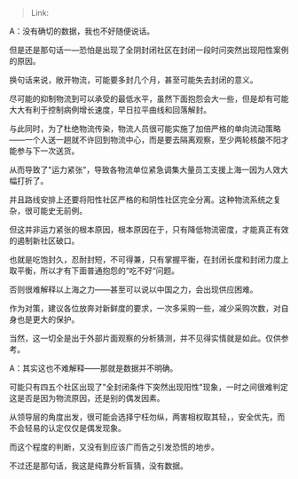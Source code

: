 > Link: 

A：没有确切的数据，我也不好随便说话。

但是还是那句话一—恐怕是出现了全阴封闭社区在封闭一段时问突然出现阳性案例的原因。

换句话来说，敞开物流，可能要多封几个月，甚至可能失去封闭的意义。

尽可能的抑制物流到可以承受的最低水平，虽然下面抱怨会大一些，但是却有可能大大有利于控制病例增长速度，早日拉平曲线和回落解封。

与此同时，为了杜绝物流传染，物流人员很可能实施了加倍严格的单向流动策略——一个人送一趟就不许回到物流中心，而是要去隔离观察，至少两轮核酸不阳才能参与下一次送货。

从而导致了"运力紧张"，导致各物流单位紧急调集大量员工支援上海一因为人效大幅打折了。

并且路线安排上还要将阳性社区严格的和阴性社区完全分离。这种物流系统之复杂，很可能史无前例。

但这并非运力紧张的根本原因，根本原因在于，只有降低物流密度，才能真正有效的遏制新社区破口。

也就是吃饱封久，忍耐封短，不可得兼，只有掌握平衡，在封闭长度和封闭力度上取平衡，所以才有下面普通抱怨的“吃不好“问题。 

否则很难解释以上海之力——甚至可以说以中国之力，会出现供应困难。

作为对策，建议各位放奔对新鲜度的要求，一次多采购一些，减少采购次数，对自身也是更大的保护。

当然，这一切全是出于外部片面观察的分析猜测，并不见得实情就是如此。仅供参考。

A：其实这也不难解释——那就是数据并不明确。

可能只有四五个社区出现了"全封闭条件下突然出现阳性"现象，一时之间很难判定这是否是因为物流原因，还是别的偶发因素。

从领导层的角度出发，很可能会选择宁枉勿纵，两害相权取其轻，，安全优先，而不会轻易的认定仅仅是偶发现象。

而这个程度的判断，又没有到应该广而告之引发恐慌的地步。

不过还是那句话，我这是纯靠分析盲猜，没有数据。
